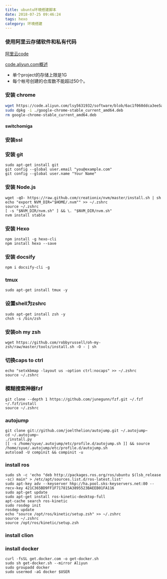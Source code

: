 ```yaml
---
title: ubuntu环境搭建脚本
date: 2018-07-25 09:46:24
tags: hexo
category: 环境搭建
---
```


### 使用阿里云存储软件和私有代码
[阿里云code](https://code.aliyun.com/)

[code.aliyun.com概述](https://help.aliyun.com/document_detail/60018.html)

* 单个project的存储上限是1G
* 每个帐号创建的仓库数不能超过50个。

### 安装 chrome

```sh
wget https://code.aliyun.com/lsy5631932/software/blob/6ac1f060ddca3ee5a099686d994664c64a309c36/google-chrome-stable_current_amd64.deb
sudo dpkg -i ./google-chrome-stable_current_amd64.deb
rm google-chrome-stable_current_amd64.deb
```

#### switchomiga

### 安装ssl

### 安装 git
```
sudo apt-get install git
git config --global user.email "you@example.com"
git config --global user.name "Your Name"
```

### 安装 Node.js
```
wget -qO- https://raw.github.com/creationix/nvm/master/install.sh | sh
echo "export NVM_DIR="$HOME/.nvm"" >> ~/.zshrc
source ~/.zshrc
[ -s "$NVM_DIR/nvm.sh" ] && \. "$NVM_DIR/nvm.sh"
nvm install stable
```

### 安装 Hexo
```
npm install -g hexo-cli
npm install hexo --save
```

### 安装 docsify

```
npm i docsify-cli -g
```
###  tmux
```
sudo apt-get install tmux -y
```
### 设置shell为zshrc
```
sudo apt-get install zsh -y
chsh -s /bin/zsh
```
### 安装oh my zsh
```
wget https://github.com/robbyrussell/oh-my-zsh/raw/master/tools/install.sh -O - | sh
```
### 切换caps to ctrl
```
echo "setxkbmap -layout us -option ctrl:nocaps" >> ~/.zshrc
source ~/.zshrc
```
### 模糊搜索神器fzf
```
git clone --depth 1 https://github.com/junegunn/fzf.git ~/.fzf
~/.fzf/install
source ~/.zshrc
```
### autojump
```
git clone git://github.com/joelthelion/autojump.git ~/.autojump~
cd ~/.autojump~
./install.py
[[ -s /home/syue/.autojump/etc/profile.d/autojump.sh ]] && source /home/syue/.autojump/etc/profile.d/autojump.sh
autoload -U compinit && compinit -u
```
### install ros
```
sudo sh -c 'echo "deb http://packages.ros.org/ros/ubuntu $(lsb_release -sc) main" > /etc/apt/sources.list.d/ros-latest.list'
sudo apt-key adv --keyserver hkp://ha.pool.sks-keyservers.net:80 --recv-key 421C365BD9FF1F717815A3895523BAEEB01FA116
sudo apt-get update
sudo apt-get install ros-kinetic-desktop-full
apt-cache search ros-kinetic
sudo rosdep init
rosdep update
echo "source /opt/ros/kinetic/setup.zsh" >> ~/.zshrc
source ~/.zshrc
source /opt/ros/kinetic/setup.zsh
```

### install clion

### install docker

```
curl -fsSL get.docker.com -o get-docker.sh
sudo sh get-docker.sh --mirror Aliyun
sudo groupadd docker
sudo usermod -aG docker $USER
```